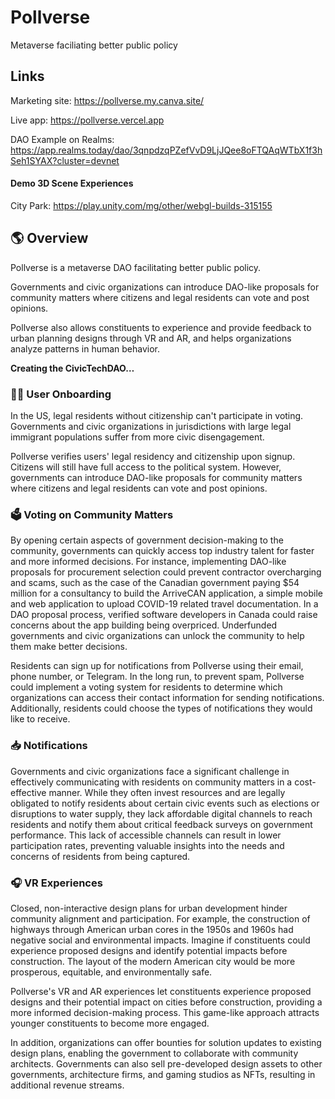 # Pollverse 
Metaverse faciliating better public policy

## Links
Marketing site: https://pollverse.my.canva.site/

Live app: https://pollverse.vercel.app

DAO Example on Realms: https://app.realms.today/dao/3qnpdzqPZefVvD9LjJQee8oFTQAqWTbX1f3hSeh1SYAX?cluster=devnet

#### Demo 3D Scene Experiences

City Park: https://play.unity.com/mg/other/webgl-builds-315155

## 🌎 Overview

Pollverse is a metaverse DAO facilitating better public policy. 

Governments and civic organizations can introduce DAO-like proposals for community matters where citizens and legal residents can vote and post opinions. 

Pollverse also allows constituents to experience and provide feedback to urban planning designs through VR and AR, and helps organizations analyze patterns in human behavior.

**Creating the CivicTechDAO…**

### 🙋‍♀️ User Onboarding

In the US, legal residents without citizenship can't participate in voting. Governments and civic organizations in jurisdictions with large  legal immigrant populations suffer from more civic disengagement. 

Pollverse verifies users' legal residency and citizenship upon signup. Citizens will still have full access to the political system. However, governments can introduce  DAO-like proposals for community matters where citizens and legal residents can vote and post opinions. 

### 🗳️ Voting on Community Matters

By opening certain aspects of government decision-making to the community, governments can quickly access top industry talent for faster and more informed decisions. For instance, implementing DAO-like proposals for procurement selection could prevent contractor overcharging and scams, such as the case of the Canadian government paying $54 million for a consultancy to build the ArriveCAN application, a simple mobile and web application to upload COVID-19 related travel documentation. In a DAO proposal process, verified software developers in Canada could raise concerns about the app building being overpriced. Underfunded governments and civic organizations can unlock the community to help them make better decisions. 

Residents can sign up for notifications from Pollverse using their email, phone number, or Telegram. In the long run, to prevent spam, Pollverse could implement a voting system for residents to determine which organizations can access their contact information for sending notifications. Additionally, residents could choose the types of notifications they would like to receive.

### 📥 Notifications

Governments and civic organizations face a significant challenge in effectively communicating with residents on community matters in a cost-effective manner. While they often invest resources and are legally obligated to notify residents about certain civic events such as elections or disruptions to water supply, they lack affordable digital channels to reach residents and notify them about critical feedback surveys on government performance. This lack of accessible channels can result in lower participation rates, preventing valuable insights into the needs and concerns of residents from being captured.


### 🎧 VR Experiences

Closed, non-interactive design plans for urban development hinder community alignment and participation. For example,  the construction of highways through American urban cores in the 1950s and 1960s had negative social and environmental impacts. Imagine if  constituents could experience proposed designs and identify potential impacts before construction. The layout of the modern American city would be more prosperous, equitable, and environmentally safe.

Pollverse's VR and AR experiences let constituents experience proposed designs and their potential impact on cities before construction, providing a more informed decision-making process. This game-like approach attracts younger constituents to become more engaged.

In addition, organizations can offer bounties for solution updates to existing design plans, enabling the government to collaborate with community architects. Governments can also sell pre-developed design assets to other governments, architecture firms, and gaming studios as NFTs, resulting in additional revenue streams.



